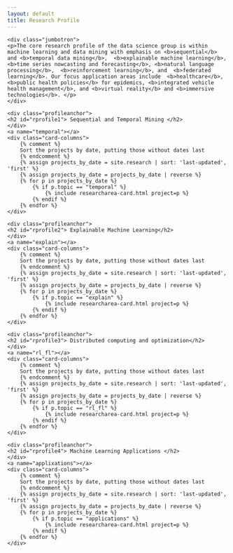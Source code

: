 ```yaml
---
layout: default
title: Research Profile
---
```


<div class="container mt-3">

    <div class="jumbotron">
    <p>The core research profile of the data science group is within machine learning and data mining with emphasis on <b>sequential</b> and <b>temporal data mining</b>,  <b>explainable machine learning</b>,  <b>time series nowcasting and forecasting</b>, <b>natural language processing</b>,  <b>reinforcement learning</b>, and  <b>federated learning</b>. Our focus application areas include  <b>healthcare</b>, <b>public health policies</b> for epidemics, <b>integrated vehicle health management</b>, and <b>virtual reality</b> and <b>immersive technologies</b>. </p>
    </div>

    <div class="profileanchor">    
    <h2 id="rprofile1"> Sequential and Temporal Mining </h2>
    </div>
    <a name="temporal"></a> 
    <div class="card-columns">
        {% comment %}
        Sort the projects by date, putting those without dates last
        {% endcomment %}
        {% assign projects_by_date = site.research | sort: 'last-updated', 'first' %}
        {% assign projects_by_date = projects_by_date | reverse %}
        {% for p in projects_by_date %}
            {% if p.topic == "temporal" %}
                {% include researcharea-card.html project=p %}
            {% endif %}
        {% endfor %}
    </div>

    <div class="profileanchor">    
    <h2 id="rprofile2"> Explainable Machine Learning</h2>
    </div>
    <a name="explain"></a> 
    <div class="card-columns">
        {% comment %}
        Sort the projects by date, putting those without dates last
        {% endcomment %}
        {% assign projects_by_date = site.research | sort: 'last-updated', 'first' %}
        {% assign projects_by_date = projects_by_date | reverse %}
        {% for p in projects_by_date %}
            {% if p.topic == "explain" %}
                {% include researcharea-card.html project=p %}
            {% endif %}
        {% endfor %}
    </div>
    
    <div class="profileanchor">    
    <h2 id="rprofile3"> Distributed computing and optimization</h2>
    </div>
    <a name="rl_fl"></a> 
    <div class="card-columns">
        {% comment %}
        Sort the projects by date, putting those without dates last
        {% endcomment %}
        {% assign projects_by_date = site.research | sort: 'last-updated', 'first' %}
        {% assign projects_by_date = projects_by_date | reverse %}
        {% for p in projects_by_date %}
            {% if p.topic == "rl_fl" %}
                {% include researcharea-card.html project=p %}
            {% endif %}
        {% endfor %}
    </div>

    <div class="profileanchor">  
    <h2 id="rprofile4"> Machine Learning Applications </h2>
    </div>
    <a name="applixations"></a> 
    <div class="card-columns">
        {% comment %}
        Sort the projects by date, putting those without dates last
        {% endcomment %}
        {% assign projects_by_date = site.research | sort: 'last-updated', 'first' %}
        {% assign projects_by_date = projects_by_date | reverse %}
        {% for p in projects_by_date %}
            {% if p.topic == "applications" %}
                {% include researcharea-card.html project=p %}
            {% endif %}
        {% endfor %}
    </div>


</div>
